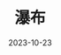---
layout: page
title: 瀑布
description: >
  原本对湾湾的电影没抱有很高期待，结果意外的还挺好看的。剧情有些意想不到的反转，贾静雯演技在线，个人认为更难能可贵的是对防控疫情大背景下个人生活细节的真实记录。
category: 电影
img: assets/img/movie/2023/pu_bu.webp
star: 5
date: 2023-10-23
---